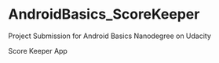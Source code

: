 # AndroidBasics_ScoreKeeper

Project Submission for Android Basics Nanodegree on Udacity

Score Keeper App
